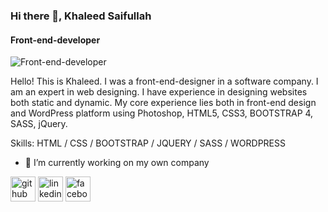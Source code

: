 ### Hi there 👋, Khaleed Saifullah
#### Front-end-developer
![Front-end-developer](https://695531.smushcdn.com/1463816/wp-content/uploads/2015/10/banner-web-design.png?lossy=1&strip=1&webp=1)

Hello! This is Khaleed. I was a front-end-designer in a software company. I am an expert in web designing. I have experience in designing websites both static and dynamic. My core experience lies both in front-end design and WordPress platform using Photoshop, HTML5, CSS3, BOOTSTRAP 4, SASS, jQuery.

Skills: HTML / CSS / BOOTSTRAP / JQUERY / SASS / WORDPRESS

- 🔭 I’m currently working on my own company 


[<img src='https://cdn.jsdelivr.net/npm/simple-icons@3.0.1/icons/github.svg' alt='github' height='40'>](https://github.com/khaleed-saifullah)  [<img src='https://cdn.jsdelivr.net/npm/simple-icons@3.0.1/icons/linkedin.svg' alt='linkedin' height='40'>](https://www.linkedin.com/in/ksnayem/)  [<img src='https://cdn.jsdelivr.net/npm/simple-icons@3.0.1/icons/facebook.svg' alt='facebook' height='40'>](https://www.facebook.com/Ksnayem)  

